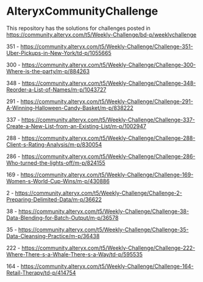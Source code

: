 # AlteryxCommunityChallenge
This repository has the solutions for challenges posted in https://community.alteryx.com/t5/Weekly-Challenge/bd-p/weeklychallenge

351 - https://community.alteryx.com/t5/Weekly-Challenge/Challenge-351-Uber-Pickups-in-New-York/td-p/1055665

300 - https://community.alteryx.com/t5/Weekly-Challenge/Challenge-300-Where-is-the-party/m-p/884263

348 - https://community.alteryx.com/t5/Weekly-Challenge/Challenge-348-Reorder-a-List-of-Names/m-p/1043727

291 - https://community.alteryx.com/t5/Weekly-Challenge/Challenge-291-A-Winning-Halloween-Candy-Basket/m-p/838222

337 - https://community.alteryx.com/t5/Weekly-Challenge/Challenge-337-Create-a-New-List-from-an-Existing-List/m-p/1002947

288 - https://community.alteryx.com/t5/Weekly-Challenge/Challenge-288-Client-s-Rating-Analysis/m-p/830054

286 - https://community.alteryx.com/t5/Weekly-Challenge/Challenge-286-Who-turned-the-lights-off/m-p/824155

169 - https://community.alteryx.com/t5/Weekly-Challenge/Challenge-169-Women-s-World-Cup-Wins/m-p/430886

2 - https://community.alteryx.com/t5/Weekly-Challenge/Challenge-2-Preparing-Delimited-Data/m-p/36622

38 - https://community.alteryx.com/t5/Weekly-Challenge/Challenge-38-Data-Blending-for-Batch-Output/m-p/36578

35 - https://community.alteryx.com/t5/Weekly-Challenge/Challenge-35-Data-Cleansing-Practice/m-p/36438

222 - https://community.alteryx.com/t5/Weekly-Challenge/Challenge-222-Where-There-s-a-Whale-There-s-a-Way/td-p/595535

164 - https://community.alteryx.com/t5/Weekly-Challenge/Challenge-164-Retail-Therapy/td-p/414754
